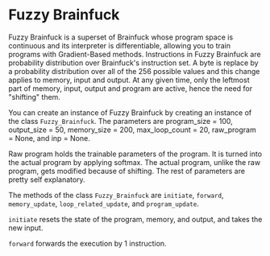# Fuzzy Brainfuck
Fuzzy Brainfuck is a superset of Brainfuck whose program space is continuous and its interpreter is differentiable, allowing you to train programs with Gradient-Based methods. Instructions in Fuzzy Brainfuck are probability distribution over Brainfuck's instruction set. A byte is replace by a probability distribution over all of the 256 possible values and this change applies to memory, input and output. At any given time, only the leftmost part of memory, input, output and program are active, hence the need for "shifting" them. 

You can create an instance of Fuzzy Brainfuck by creating an instance of the class `Fuzzy_Brainfuck`. The parameters are program_size = 100, output_size = 50, memory_size = 200, max_loop_count = 20, raw_program = None, and inp = None.

Raw program holds the trainable parameters of the program. It is turned into the actual program by applying softmax. The actual program, unlike the raw program, gets modified because of shifting. The rest of parameters are pretty self explanatory.

The methods of the class `Fuzzy_Brainfuck` are `initiate`, `forward`, `memory_update`, `loop_related_update`, and `program_update`.


`initiate` resets the state of the program, memory, and output, and takes the new input.

`forward` forwards the execution by 1 instruction.
